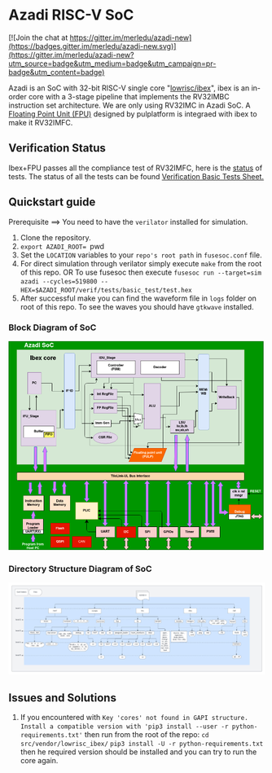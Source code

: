 # Azadi RISC-V SoC

[![Join the chat at https://gitter.im/merledu/azadi-new](https://badges.gitter.im/merledu/azadi-new.svg)](https://gitter.im/merledu/azadi-new?utm_source=badge&utm_medium=badge&utm_campaign=pr-badge&utm_content=badge)  

Azadi is an SoC with 32-bit RISC-V single core "[lowrisc/ibex](https://github.com/lowrisc/ibex)", ibex is an in-order core with a 3-stage pipeline that implements the RV32IMBC instruction set architecture. We are only using RV32IMC in Azadi SoC. A [Floating Point Unit (FPU)](https://github.com/pulp-platform/fpnew) designed by pulplatform is integraed with ibex to make it RV32IMFC. 

## Verification Status
Ibex+FPU passes all the compliance test of RV32IMFC, here is the [status](https://docs.google.com/spreadsheets/d/1gIzSU5mb4L3pPdiJr7MkdhvupT7p5VF2qy1PzDwq-5I/edit#gid=862473485) of tests.
The status of all the tests can be found [Verification Basic Tests Sheet.](https://docs.google.com/spreadsheets/d/1gIzSU5mb4L3pPdiJr7MkdhvupT7p5VF2qy1PzDwq-5I/edit#gid=1374860298)

## Quickstart guide
Prerequisite ==> You need to have the `verilator` installed for simulation.
1. Clone the repository.
2. `export AZADI_ROOT= `pwd` `
3. Set the `LOCATION` variables to your `repo's root path` in `fusesoc.conf` file.
4. For direct simulation through verilator simply execute `make` from the root of this repo. OR To use fusesoc then execute `fusesoc run --target=sim azadi --cycles=519800 --HEX=$AZADI_ROOT/verif/tests/basic_test/test.hex`
5. After successful make you can find the waveform file in `logs` folder on root of this repo. To see the waves you should have `gtkwave` installed.

### Block Diagram of SoC
![](docs/images/Azadi%20MicroArchitechtureDiagram-SoC.drawio.png)
### Directory Structure Diagram of SoC
![](docs/AZADI-II%20directory%20structure.png)

## Issues and Solutions
1. If you encountered with `Key 'cores' not found in GAPI structure. Install a compatible version with 'pip3 install --user -r python-requirements.txt'` then run from the root of the repo:
`cd src/vendor/lowrisc_ibex/`
`pip3 install -U -r python-requirements.txt`
then he required version should be installed and you can try to run the core again.